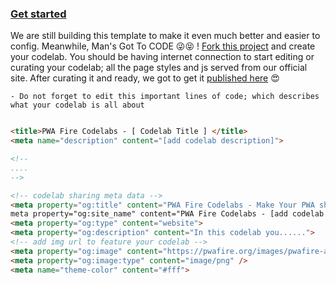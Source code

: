 
### [Get started]()

We are still building this template to make it even much better and easier to config. Meanwhile, Man's Got To CODE 😜😝 !
[Fork this project](https://github.com/pwafire/codelab/fork) and create your codelab. You should be having internet connection to start editing or curating your codelab; all the page styles and js served from our official site. After curating it and ready, we got to get it [published here](https://pwafire.org/developer/codelabs/) 😍

    - Do not forget to edit this important lines of code; which describes what your codelab is all about
    
 ```html

 <title>PWA Fire Codelabs - [ Codelab Title ] </title>
 <meta name="description" content="[add codelab description]">

 <!-- 
 ....
 -->

 <!-- codelab sharing meta data -->
 <meta property="og:title" content="PWA Fire Codelabs - Make Your PWA sharable with Web Share API">
 meta property="og:site_name" content="PWA Fire Codelabs - [add codelab description]">
 <meta property="og:type" content="website">
 <meta property="og:description" content="In this codelab you......">
 <!-- add img url to feature your codelab -->
 <meta property="og:image" content="https://pwafire.org/images/pwafire-apps.jpg">
 <meta property="og:image:type" content="image/png" />
 <meta name="theme-color" content="#fff">

 ```
